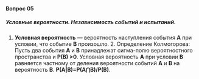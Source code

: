 #### Вопрос 05

##### Условные вероятности. Независимость событий и испытаний.

1. **Условная вероятность** — вероятность наступления события **A** при условии, что событие **B** произошло.
 	2. Определение Колмогорова: Пусть два события **А** и **В** принадлежат сигма-полю вероятностного пространства и **P(B) >0**. Условная вероятность **A** при условии **B** равняется частному от деления вероятности событий **A** и **B** на вероятность **B**. **P(A|B)=P(A⋂B)/P(B)**.